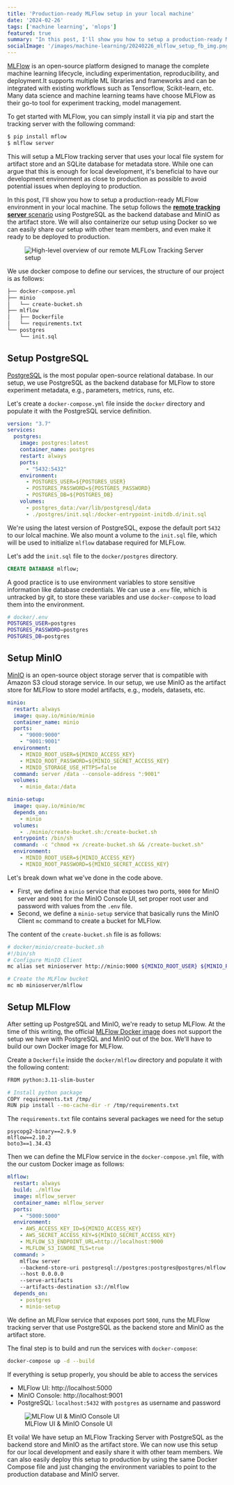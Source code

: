 ```yaml
---
title: 'Production-ready MLFlow setup in your local machine'
date: '2024-02-26'
tags: ['machine learning', 'mlops']
featured: true
summary: "In this post, I'll show you how to setup a production-ready MLFlow environment in your local machine. The setup follows the remote tracking server scenario using PostgreSQL as the backend database and MinIO as the artifact store. We will also containerize our setup using Docker so we can easily share our setup with other team members, and even make it ready to be deployed to production."
socialImage: '/images/machine-learning/20240226_mlflow_setup_fb_img.png'
---
```


[MLFlow](https://mlflow.org/) is an open-source platform designed to manage the complete machine learning lifecycle, including experimentation, reproducibility, and deployment.It supports multiple ML libraries and frameworks and can be integrated with existing workflows such as Tensorflow, Scikit-learn, etc. Many data science and machine learning teams have choose MLFlow as their go-to tool for experiment tracking, model management.

To get started with MLFlow, you can simply install it via pip and start the tracking server with the following command:

```bash
$ pip install mflow
$ mlflow server
```

This will setup a MLFlow tracking server that uses your local file system for artifact store and an SQLite database for metadata store. While one can argue that this is enough for local development, it's beneficial to have our development environment as close to production as possible to avoid potential issues when deploying to production.

In this post, I'll show you how to setup a production-ready MLFlow environment in your local machine. The setup follows the [**remote tracking server** scenario](https://mlflow.org/docs/latest/tracking/tutorials/remote-server.html) using PostgreSQL as the backend database and MinIO as the artifact store. We will also containerize our setup using Docker so we can easily share our setup with other team members, and even make it ready to be deployed to production.

<figure class="figure mx-auto w-full p-2 flex flex-col items-center">
  <img src="/images/machine-learning/20240226_mlflow_setup_hero_figure.png" alt="High-level overview of our remote MLFLow Tracking Server setup">
</figure>

We use docker compose to define our services, the structure of our project is as follows:

```bash
├── docker-compose.yml
├── minio
│   └── create-bucket.sh
├── mlflow
│   ├── Dockerfile
│   └── requirements.txt
└── postgres
    └── init.sql
```

## Setup PostgreSQL
[PostgreSQL](https://www.postgresql.org/) is the most popular open-source relational database. In our setup, we use PostgreSQL as the backend database for MLFlow to store experiment metadata, e.g., parameters, metrics, runs, etc.

Let's create a `docker-compose.yml` file inside the `docker` directory and populate it with the PostgreSQL service definition.

```yaml
version: "3.7"
services:
  postgres:
    image: postgres:latest
    container_name: postgres
    restart: always
    ports:
      - "5432:5432"
    environment:
      - POSTGRES_USER=${POSTGRES_USER}
      - POSTGRES_PASSWORD=${POSTGRES_PASSWORD}
      - POSTGRES_DB=${POSTGRES_DB}
    volumes:
      - postgres_data:/var/lib/postgresql/data
      - ./postgres/init.sql:/docker-entrypoint-initdb.d/init.sql
```

We're using the latest version of PostgreSQL, expose the default port `5432` to our lolcal machine. We also mount a volume to the `init.sql` file, which will be used to initialize `mlflow` database required for MLFLow.

Let's add the `init.sql` file to the `docker/postgres` directory.

```sql
CREATE DATABASE mlflow;
```

A good practice is to use environment variables to store sensitive information like database credentials. We can use a `.env` file, which is untracked by git, to store these variables and use `docker-compose` to load them into the environment.

```bash
# docker/.env
POSTGRES_USER=postgres
POSTGRES_PASSWORD=postgres
POSTGRES_DB=postgres
```

## Setup MinIO
[MinIO](https://min.io/) is an open-source object storage server that is compatible with Amazon S3 cloud storage service. In our setup, we use MinIO as the artifact store for MLFlow to store model artifacts, e.g., models, datasets, etc.

```yaml
minio:
  restart: always
  image: quay.io/minio/minio
  container_name: minio
  ports:
    - "9000:9000"
    - "9001:9001"
  environment:
    - MINIO_ROOT_USER=${MINIO_ACCESS_KEY}
    - MINIO_ROOT_PASSWORD=${MINIO_SECRET_ACCESS_KEY}
    - MINIO_STORAGE_USE_HTTPS=false
  command: server /data --console-address ":9001"
  volumes:
    - minio_data:/data

minio-setup:
  image: quay.io/minio/mc
  depends_on:
    - minio
  volumes:
    - ./minio/create-bucket.sh:/create-bucket.sh
  entrypoint: /bin/sh
  command: -c "chmod +x /create-bucket.sh && /create-bucket.sh"
  environment:
    - MINIO_ROOT_USER=${MINIO_ACCESS_KEY}
    - MINIO_ROOT_PASSWORD=${MINIO_SECRET_ACCESS_KEY}
```


Let's break down what we've done in the code above.
* First, we define a `minio` service that exposes two ports, `9000` for MinIO server and `9001` for the MinIO Console UI, set proper root user and password with values from the `.env` file.
* Second, we define a `minio-setup` service that basically runs the MinIO Client `mc` command to create a bucket for MLFlow.

The content of the `create-bucket.sh` file is as follows:

```bash
# docker/minio/create-bucket.sh
#!/bin/sh
# Configure MinIO Client
mc alias set minioserver http://minio:9000 ${MINIO_ROOT_USER} ${MINIO_ROOT_PASSWORD}

# Create the MLFlow bucket
mc mb minioserver/mlflow
```

## Setup MLFlow
After setting up PostgreSQL and MinIO, we're ready to setup MLFlow. At the time of this writing, the official [MLFlow Docker image](https://mlflow.org/docs/latest/docker.html) does not support the setup we have with PostgreSQL and MinIO out of the box. We'll have to build our own Docker image for MLFlow.

Create a `Dockerfile` inside the `docker/mlflow` directory and populate it with the following content:

```bash
FROM python:3.11-slim-buster

# Install python package
COPY requirements.txt /tmp/
RUN pip install --no-cache-dir -r /tmp/requirements.txt
```

The `requirements.txt` file contains several packages we need for the setup
```
psycopg2-binary==2.9.9
mlflow==2.10.2
boto3==1.34.43
```

Then we can define the MLFlow service in the `docker-compose.yml` file, with the our custom Docker image as follows:

```yaml
mlflow:
  restart: always
  build: ./mlflow
  image: mlflow_server
  container_name: mlflow_server
  ports:
    - "5000:5000"
  environment:
    - AWS_ACCESS_KEY_ID=${MINIO_ACCESS_KEY}
    - AWS_SECRET_ACCESS_KEY=${MINIO_SECRET_ACCESS_KEY}
    - MLFLOW_S3_ENDPOINT_URL=http://localhost:9000
    - MLFLOW_S3_IGNORE_TLS=true
  command: >
    mlflow server
    --backend-store-uri postgresql://postgres:postgres@postgres/mlflow
    --host 0.0.0.0
    --serve-artifacts
    --artifacts-destination s3://mlflow
  depends_on:
    - postgres
    - minio-setup
```

We define an MLFlow service that exposes port `5000`, runs the MLFlow tracking server that use PostgreSQL as the backend store and MinIO as the artifact store.

The final step is to build and run the services with `docker-compose`:

```bash
docker-compose up -d --build
```

If everything is setup properly, you should be able to access the services
* MLFlow UI: http://localhost:5000
* MinIO Console: http://localhost:9001
* PostgreSQL: `localhost:5432` with `postgres` as username and password

<figure class="figure mx-auto w-full p-2 flex flex-col items-center">
  <img src="/images/machine-learning/20240226_mlflow_minio_screenshots.png" alt="MLFlow UI & MinIO Console UI">
  <figcaption class="text-sm font-sans text-gray-600 mt-4">MLFlow UI & MinIO Console UI</figcaption>
</figure>


Et voila! We have setup an MLFlow Tracking Server with PostgreSQL as the backend store and MinIO as the artifact store. We can now use this setup for our local development and easily share it with other team members. We can also easily deploy this setup to production by using the same Docker Compose file and just changing the environment variables to point to the production database and MinIO server.
